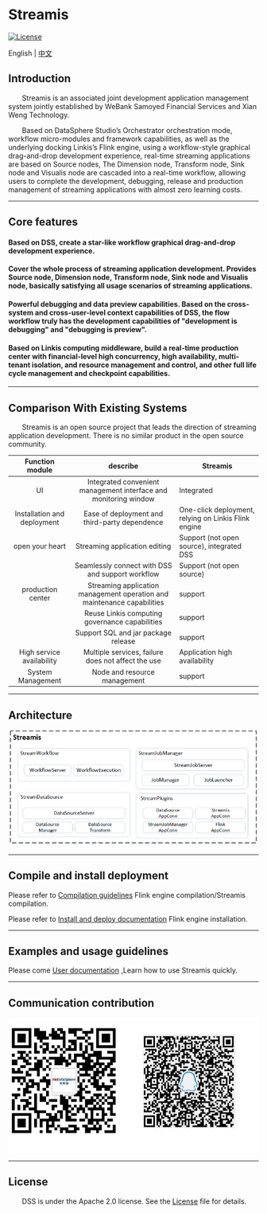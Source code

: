 # Streamis

[![License](https://img.shields.io/badge/license-Apache%202-4EB1BA.svg)](https://www.apache.org/licenses/LICENSE-2.0.html)

English | [中文](README-ZH.md)
## Introduction

 &nbsp; &nbsp; &nbsp; &nbsp;Streamis is an associated joint development application management system jointly established by WeBank Samoyed Financial Services and Xian Weng Technology.

 &nbsp; &nbsp; &nbsp; &nbsp;Based on DataSphere Studio’s Orchestrator orchestration mode, workflow micro-modules and framework capabilities, as well as the underlying docking Linkis’s Flink engine, using a workflow-style graphical drag-and-drop development experience, real-time streaming applications are based on Source nodes,
 The Dimension node, Transform node, Sink node and Visualis node are cascaded into a real-time workflow, allowing users to complete the development, debugging, release and production management of streaming applications with almost zero learning costs.

----

## Core features

#### Based on DSS, create a star-like workflow graphical drag-and-drop development experience.

#### Cover the whole process of streaming application development. Provides Source node, Dimension node, Transform node, Sink node and Visualis node, basically satisfying all usage scenarios of streaming applications.

#### Powerful debugging and data preview capabilities. Based on the cross-system and cross-user-level context capabilities of DSS, the flow workflow truly has the development capabilities of "development is debugging" and "debugging is preview".

#### Based on Linkis computing middleware, build a real-time production center with financial-level high concurrency, high availability, multi-tenant isolation, and resource management and control, and other full life cycle management and checkpoint capabilities.

----

## Comparison With Existing Systems

 &nbsp; &nbsp; &nbsp; &nbsp;Streamis is an open source project that leads the direction of streaming application development. There is no similar product in the open source community.
 
| Function module | describe | Streamis | 
 | :----: | :----: |-------|
 | UI | Integrated convenient management interface and monitoring window | Integrated |
 | Installation and deployment | Ease of deployment and third-party dependence | One-click deployment, relying on Linkis Flink engine |
 | open your heart | Streaming application editing | Support (not open source), integrated DSS | 
 |        | Seamlessly connect with DSS and support workflow | Support (not open source) |
 |production center | Streaming application management operation and maintenance capabilities | support |
 |       | Reuse Linkis computing governance capabilities | support |
 |       |Support SQL and jar package release|support |
 | High service availability | Multiple services, failure does not affect the use | Application high availability | 
 | System Management | Node and resource management | support |
----

## Architecture

![架构](images/zh_CN/readme/architecture.png)

----

## Compile and install deployment
Please refer to [Compilation guidelines]() Flink engine compilation/Streamis compilation.

Please refer to [Install and deploy documentation]() Flink engine installation.


----
## Examples and usage guidelines
Please come [User documentation]() ,Learn how to use Streamis quickly.

----
## Communication contribution

![comminicate](images/zh_CN/readme/communication.png)

----

## License

 &nbsp; &nbsp; &nbsp; &nbsp;DSS is under the Apache 2.0 license. See the [License](LICENSE) file for details.


